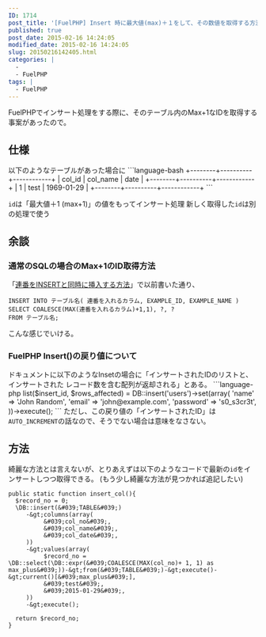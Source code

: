 ```yaml
---
ID: 1714
post_title: '[FuelPHP] Insert 時に最大値(max)＋１をして、その数値を取得する方法'
published: true
post_date: 2015-02-16 14:24:05
modified_date: 2015-02-16 14:24:05
slug: 20150216142405.html
categories: |
  -
  - FuelPHP
tags: |
  - FuelPHP
---
```

FuelPHPでインサート処理をする際に、そのテーブル内のMax+1なIDを取得する事案があったので。
<!--more-->
<h2>仕様</h2>
以下のようなテーブルがあった場合に
```language-bash
+--------+----------+------------+
| col_id | col_name | date       |
+--------+----------+------------+
| 1      | test     | 1969-01-29 |
+--------+----------+------------+
```

<code>id</code>は「最大値＋1 (max+1)」の値をもってインサート処理
新しく取得した<code>id</code>は別の処理で使う

<h2>余談</h2>
<h3>通常のSQLの場合のMax+1のID取得方法</h3>
「<a href="https://b.0218.jp/20121112133354.html">連番をINSERTと同時に挿入する方法</a>」で以前書いた通り、

```language-sql
INSERT INTO テーブル名( 連番を入れるカラム, EXAMPLE_ID, EXAMPLE_NAME )
SELECT COALESCE(MAX(連番を入れるカラム)+1,1), ?, ?
FROM テーブル名;
```

こんな感じでいける。

<h3>FuelPHP Insert()の戻り値について</h3>
ドキュメントに以下のようなInsetの場合に「インサートされたIDのリストと、インサートされた レコード数を含む配列が返却される」とある。
```language-php
list($insert_id, $rows_affected) = DB::insert(&#039;users&#039;)-&gt;set(array(
    &#039;name&#039; =&gt; &#039;John Random&#039;,
    &#039;email&#039; =&gt; &#039;john@example.com&#039;,
    &#039;password&#039; =&gt; &#039;s0_s3cr3t&#039;,
))-&gt;execute();
```
ただし、この戻り値の「インサートされたID」は<code>AUTO_INCREMENT</code>の話なので、そうでない場合は意味をなさない。

<h2>方法</h2>
綺麗な方法とは言えないが、とりあえずは以下のようなコードで最新の<code>id</code>をインサートしつつ取得できる。
<span class="text-muted">(もう少し綺麗な方法が見つかれば追記したい)</span>

```language-php
public static function insert_col(){
  $record_no = 0;
  \DB::insert(&#039;TABLE&#039;)
     -&gt;columns(array(
          &#039;col_no&#039;,
          &#039;col_name&#039;,
          &#039;col_date&#039;,
     ))
     -&gt;values(array(
          $record_no = \DB::select(\DB::expr(&#039;COALESCE(MAX(col_no)+ 1, 1) as max_plus&#039;))-&gt;from(&#039;TABLE&#039;)-&gt;execute()-&gt;current()[&#039;max_plus&#039;],
          &#039;test&#039;,
          &#039;2015-01-29&#039;,
     ))
     -&gt;execute();

  return $record_no;
}
```